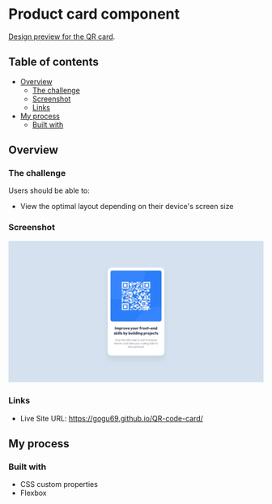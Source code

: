 # Product card component

[Design preview for the QR card](./design/desktop-design.jpg).

## Table of contents

- [Overview](#overview)
  - [The challenge](#the-challenge)
  - [Screenshot](#screenshot)
  - [Links](#links)
- [My process](#my-process)
  - [Built with](#built-with)


## Overview

### The challenge

Users should be able to:

- View the optimal layout depending on their device's screen size

### Screenshot

![](./design/desktop-design.jpg)

### Links
- Live Site URL: https://gogu69.github.io/QR-code-card/

## My process

### Built with

- CSS custom properties
- Flexbox
